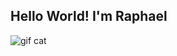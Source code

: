 ## Hello World! I'm Raphael

![gif cat](https://www.google.com/imgres?q=%20gatinho%20no%20pc&imgurl=https%3A%2F%2Fwww.senhormercado.com.br%2Fwp-content%2Fuploads%2Fgato-computador.jpg&imgrefurl=https%3A%2F%2Fwww.senhormercado.com.br%2Fvoce-tem-a-personalidade-de-um-trader%2Fgato-computador%2F&docid=reN-DX26vysQfM&tbnid=mbpEhYySdA8koM&vet=12ahUKEwjkjsf6_K-KAxW5LLkGHT2pE7gQM3oECG8QAA..i&w=556&h=434&hcb=2&ved=2ahUKEwjkjsf6_K-KAxW5LLkGHT2pE7gQM3oECG8QAA)

<!--
**Excelsior8Elpharah/Excelsior8Elpharah** is a ✨ _special_ ✨ repository because its `README.md` (this file) appears on your GitHub profile.

Here are some ideas to get you started:

- 🔭 I’m currently working on ...
- 🌱 I’m currently learning ...
- 👯 I’m looking to collaborate on ...
- 🤔 I’m looking for help with ...
- 💬 Ask me about ...
- 📫 How to reach me: ...
- 😄 Pronouns: ...
- ⚡ Fun fact: ...
-->
